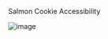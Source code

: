 
 Salmon Cookie Accessibility 
       
   ![image](https://github.com/Cheeseman757/Salmon-cookie/assets/156013482/2d62d236-92b0-4bcf-8eda-63b3efc8cd6c)

       
      




      
